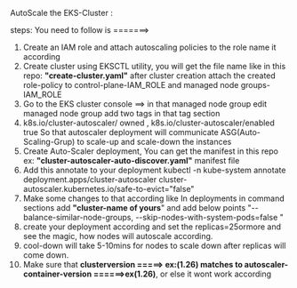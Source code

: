 AutoScale the EKS-Cluster :

steps: You need to follow is =======>

1) Create an IAM role and attach autoscaling policies to the role name it according
2) Create cluster using EKSCTL utility, you will get the file name like in this repo: **"create-cluster.yaml"** after cluster creation attach the created role-policy to control-plane-IAM_ROLE and managed node groups-IAM_ROLE
3) Go to the EKS cluster console ==> in that managed node group edit managed node group add two tags in that tag section
4)
   k8s.io/cluster-autoscaler/<cluster-name>	owned ,
   k8s.io/cluster-autoscaler/enabled	      true
    So that autoscaler deployment will communicate ASG(Auto-Scaling-Grup) to scale-up and scale-down the instances
5) Create Auto-Scaler deployment, You can get the manifest in this repo ex: **"cluster-autoscaler-auto-discover.yaml"** manifest file
6) Add this annotate to your deployment kubectl -n kube-system annotate deployment.apps/cluster-autoscaler cluster-autoscaler.kubernetes.io/safe-to-evict="false"
7) Make some changes to that according like In deployments in command sections add **"cluster-name of yours**" and add below points
     "--balance-similar-node-groups, 
     --skip-nodes-with-system-pods=false "
8) create your deployment according and set the replicas=25ormore and see the magic, how nodes will autoscale according.
9) cool-down will take 5-10mins for nodes to scale down after replicas will come down.
10) Make sure that **clusterversion =====> ex:(1.26) matches to autoscaler-container-version ======>ex(1.26)**, or else it wont work according
   
